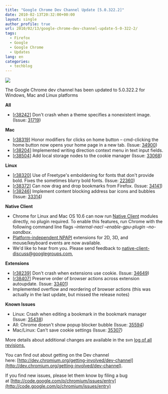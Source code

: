 ```yaml
---
title: "Google Chrome Dev Channel Update [5.0.322.2]"
date: 2010-02-13T20:32:00+00:00
layout: single
author_profile: true
url: 2010/02/13/google-chrome-dev-channel-update-5-0-322-2/
tags:
  - Firefox
  - Google
  - Google Chrome
  - Updates
lang: en
categories: 
  - techblog
---
```

[![](http://1.bp.blogspot.com/_vaUVXcmC3OI/S3cFmkLNMsI/AAAAAAAAA8Y/EeWgQfQ8vd0/s640/chromelogo.png)](http://1.bp.blogspot.com/_vaUVXcmC3OI/S3cFmkLNMsI/AAAAAAAAA8Y/EeWgQfQ8vd0/s1600-h/chromelogo.png)

The Google Chrome dev channel has been updated to 5.0.322.2 for Windows, Mac and Linux platforms

**All**

  * \[[r38242](http://src.chromium.org/viewvc/chrome?view=rev&revision=38242)\] Don't crash when a theme specifies a nonexistent image. (Issue: [31719](http://code.google.com/p/chromium/issues/detail?id=31719))

**Mac**

  * \[[r38319](http://src.chromium.org/viewvc/chrome?view=rev&revision=38319)\] Honor modifiers for clicks on home button – cmd-clicking the home button now opens your home page in a new tab. (Issue: [34900](http://code.google.com/p/chromium/issues/detail?id=34900))
  * \[[r38204](http://src.chromium.org/viewvc/chrome?view=rev&revision=38204 "r38204")\] Implemented writing direction context menu in text input fields.
  * \[[r38504](http://src.chromium.org/viewvc/chrome?view=rev&revision=38504)\] Add local storage nodes to the cookie manager (Issue: [33068](http://code.google.com/p/chromium/issues/detail?id=33068))

**Linux**

  * \[[r38320](http://src.chromium.org/viewvc/chrome?view=rev&revision=38320)\] Use of Freetype's emboldening for fonts that don't provide bold. Fixes the sometimes blurry bold fonts. (Issue: [22360](http://code.google.com/p/chromium/issues/detail?id=22360))
  * \[[r38372](http://src.chromium.org/viewvc/chrome?view=rev&revision=38372)\] Can now drag and drop bookmarks from Firefox. (Issue: [34141](http://code.google.com/p/chromium/issues/detail?id=34141))
  * \[[r38246](http://src.chromium.org/viewvc/chrome?view=rev&revision=38246)\] Implement content blocking address bar icons and bubbles (Issue: [33314](http://code.google.com/p/chromium/issues/detail?id=33314))

**Native Client**

* Chrome for Linux and Mac OS 10.6 can now run [Native Client](http://code.google.com/p/nativeclient/) modules directly, no plugin required. To enable this features, run Chrome with the following command line flags _–internal-nacl –enable-gpu-plugin –no-sandbox_.
* [Platform-independent NPAPI](https://wiki.mozilla.org/Plugins:PlatformIndependentNPAPI) extensions for 2D, 3D, and mouse/keyboard events are now available.
* We'd like to hear from you. Please send feedback to [native-client-discuss@googlegroups.com](mailto:native-client-discuss@googlegroups.com),

**Extensions**

* \[[r38239](http://src.chromium.org/viewvc/chrome?view=rev&revision=38239)\] Don't crash when extensions use cookie. (Issue: [34649](http://code.google.com/p/chromium/issues/detail?id=34649)) 
* \[[r38407](http://src.chromium.org/viewvc/chrome?view=rev&revision=38407)\] Preserve order of browser actions across extension autoupdate. (Issue: [33401](http://code.google.com/p/chromium/issues/detail?id=33401)) 
* Implemented overflow and reordering of browser actions (this was actually in the last update, but missed the release notes)

**Known Issues**

* Linux: Crash when editing a bookmark in the bookmark manager (Issue: [35438](http://code.google.com/p/chromium/issues/detail?id=35438 "35438"))
* All: Chrome doesn't show popup blocker bubble (Issue: [35594](http://code.google.com/p/chromium/issues/detail?id=35594))
* Mac/Linux: Can't save cookie settings (Issue: [35307](http://code.google.com/p/chromium/issues/detail?id=35307))


More details about additional changes are available in the svn [log of all revisions.](http://build.chromium.org/buildbot/perf/dashboard/ui/changelog.html?url=/trunk/src&range=38504:38070&mode=html "log of all revision")

You can find out about getting on the Dev channel here: [http://dev.chromium.org/getting-involved/dev-channel](http://dev.chromium.org/getting-involved/dev-channel).

If you find new issues, please let them know by filing a bug at [http://code.google.com/p/chromium/issues/entry](http://code.google.com/p/chromium/issues/entry)